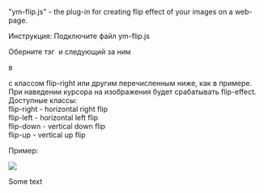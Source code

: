 "ym-flip.js" - the plug-in for creating flip effect of your images on a web-page.

Инструкция:
Подключите файл ym-flip.js
 
Оберните тэг <code><img></code> и следующий за ним <p> в <div> c классом flip-right или другим перечисленным ниже, как в примере.
При наведении курсора на изображения будет срабатывать flip-effect.
Доступные классы: <br>
flip-right - horizontal right flip <br>
flip-left - horizontal left flip <br>
flip-down - vertical down flip <br>
flip-up - vertical up flip <br>

Пример:
<div class="flip-right">
<img src="http://placehold.it/150x150">
<p>Some text</p>
</div>
